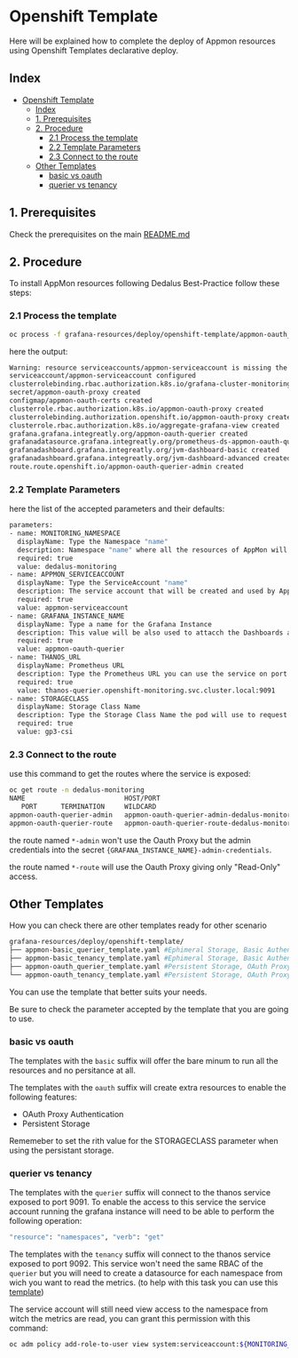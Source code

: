# Openshift Template
<!-- markdownlint-disable MD004 -->

Here will be explained how to complete the deploy of Appmon resources using Openshift Templates declarative deploy.

## Index

- [Openshift Template](#openshift-template)
  - [Index](#index)
  - [1. Prerequisites](#1-prerequisites)
  - [2. Procedure](#2-procedure)
    - [2.1 Process the template](#21-process-the-template)
    - [2.2 Template Parameters](#22-template-parameters)
    - [2.3 Connect to the route](#23-connect-to-the-route)
  - [Other Templates](#other-templates)
    - [basic vs oauth](#basic-vs-oauth)
    - [querier vs tenancy](#querier-vs-tenancy)

## 1. Prerequisites

Check the prerequisites on the main [README.md](/README.md)

## 2. Procedure

To install AppMon resources following Dedalus Best-Practice follow these steps:

### 2.1 Process the template

```bash
oc process -f grafana-resources/deploy/openshift-template/appmon-oauth_querier_template.yaml | oc apply -f -
```

here the output:

```bash
Warning: resource serviceaccounts/appmon-serviceaccount is missing the kubectl.kubernetes.io/last-applied-configuration annotation which is required by oc apply. oc apply should only be used on resources created declaratively by either oc create --save-config or oc apply. The missing annotation will be patched automatically.
serviceaccount/appmon-serviceaccount configured
clusterrolebinding.rbac.authorization.k8s.io/grafana-cluster-monitoring-view-binding created
secret/appmon-oauth-proxy created
configmap/appmon-oauth-certs created
clusterrole.rbac.authorization.k8s.io/appmon-oauth-proxy created
clusterrolebinding.authorization.openshift.io/appmon-oauth-proxy created
clusterrole.rbac.authorization.k8s.io/aggregate-grafana-view created
grafana.grafana.integreatly.org/appmon-oauth-querier created
grafanadatasource.grafana.integreatly.org/prometheus-ds-appmon-oauth-querier created
grafanadashboard.grafana.integreatly.org/jvm-dashboard-basic created
grafanadashboard.grafana.integreatly.org/jvm-dashboard-advanced created
route.route.openshift.io/appmon-oauth-querier-admin created
```

### 2.2 Template Parameters

here the list of the accepted parameters and their defaults:

```bash
parameters:
- name: MONITORING_NAMESPACE
  displayName: Type the Namespace "name"
  description: Namespace "name" where all the resources of AppMon will be deployed
  required: true
  value: dedalus-monitoring
- name: APPMON_SERVICEACCOUNT
  displayName: Type the ServiceAccount "name"
  description: The service account that will be created and used by AppMon resources
  required: true
  value: appmon-serviceaccount
- name: GRAFANA_INSTANCE_NAME
  displayName: Type a name for the Grafana Instance
  description: This value will be also used to attacch the Dashboards and Datasources created by this template to the instance
  required: true
  value: appmon-oauth-querier
- name: THANOS_URL
  displayName: Prometheus URL
  description: Type the Prometheus URL you can use the service on port 9091 or 9092
  required: true
  value: thanos-querier.openshift-monitoring.svc.cluster.local:9091
- name: STORAGECLASS
  displayName: Storage Class Name
  description: Type the Storage Class Name the pod will use to request PVC
  required: true
  value: gp3-csi
```

### 2.3 Connect to the route

use this command to get the routes where the service is exposed:

```bash
oc get route -n dedalus-monitoring
NAME                         HOST/PORT                                                                                   PATH   SERVICES
   PORT      TERMINATION     WILDCARD
appmon-oauth-querier-admin   appmon-oauth-querier-admin-dedalus-monitoring.apps.rubber-cluster.rubberworld.dedalus.aws          appmon-oauth-querier-service   grafana   edge/Redirect   None
appmon-oauth-querier-route   appmon-oauth-querier-route-dedalus-monitoring.apps.rubber-cluster.rubberworld.dedalus.aws          appmon-oauth-querier-service   https     reencrypt       None

```

the route named `*-admin` won't use the Oauth Proxy but the admin credentials into the secret `{GRAFANA_INSTANCE_NAME}-admin-credentials`.

the route named `*-route` will use the Oauth Proxy giving only "Read-Only" access.

## Other Templates

How you can check there are other templates ready for other scenario

```bash
grafana-resources/deploy/openshift-template/
├── appmon-basic_querier_template.yaml #Ephimeral Storage, Basic Authentication, Thanos Querier Datasource
├── appmon-basic_tenancy_template.yaml #Ephimeral Storage, Basic Authentication, Thanos Tenancy Datasource
├── appmon-oauth_querier_template.yaml #Persistent Storage, OAuth Proxy Authentication, Thanos Querier Datasource (Dedalus Best-Practice)
└── appmon-oauth_tenancy_template.yaml #Persistent Storage, OAuth Proxy Authentication, Thanos Tenancy Datasource

```

You can use the template that better suits your needs.

Be sure to check the parameter accepted by the template that you are going to use.

### basic vs oauth

The templates with the `basic` suffix will offer the bare minum to run all the resources and no persitance at all.

The templates with the `oauth` suffix will create extra resources to enable the following features:

* OAuth Proxy Authentication
* Persistent Storage

Rememeber to set the rith value for the STORAGECLASS parameter when using the persistant storage.

### querier vs tenancy

The templates with the `querier` suffix will connect to the thanos service exposed to port 9091.
To enable the access to this service the service account running the grafana instance will need to be able to perform the following operation:

```bash
"resource": "namespaces", "verb": "get"
```

The templates with the `tenancy` suffix will connect to the thanos service exposed to port 9092.
This service won't need the same RBAC of the `querier` but you will need to create a datasource for each namespace from wich you want to read the metrics.
(to help with this task you can use this [template](../datasource/datasource-thanos-tenancy_template.yaml))

The service account will still need view access to the namespace from witch the metrics are read, you can grant this permission with this command:

```bash
oc adm policy add-role-to-user view system:serviceaccount:${MONITORING_NAMESPACE}:appmon-serviceaccount -n ${TARGET_NAMESPACE}
```
